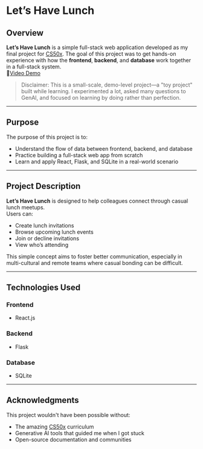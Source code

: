 # Let’s Have Lunch 

## Overview

**Let’s Have Lunch** is a simple full-stack web application developed as my final project for [CS50x](https://cs50.harvard.edu/x/). The goal of this project was to get hands-on experience with how the **frontend**, **backend**, and **database** work together in a full-stack system.   
🎥[Video Demo](https://youtu.be/0B0Rbs729tk)
> Disclaimer: This is a small-scale, demo-level project—a "toy project" built while learning. I experimented a lot, asked many questions to GenAI, and focused on learning by doing rather than perfection.

---

## Purpose

The purpose of this project is to:
- Understand the flow of data between frontend, backend, and database
- Practice building a full-stack web app from scratch
- Learn and apply React, Flask, and SQLite in a real-world scenario

---

## Project Description

**Let’s Have Lunch** is designed to help colleagues connect through casual lunch meetups.  
Users can:
- Create lunch invitations
- Browse upcoming lunch events
- Join or decline invitations
- View who’s attending

This simple concept aims to foster better communication, especially in multi-cultural and remote teams where casual bonding can be difficult.

---

## Technologies Used

### Frontend
- React.js

### Backend
- Flask

### Database
- SQLite

---

## Acknowledgments

This project wouldn't have been possible without:
- The amazing [CS50x](https://cs50.harvard.edu/x/) curriculum
- Generative AI tools that guided me when I got stuck
- Open-source documentation and communities
